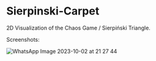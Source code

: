 # Sierpinski-Carpet
2D Visualization of the Chaos Game / Sierpiński Triangle. 

Screenshots:

![WhatsApp Image 2023-10-02 at 21 27 44](https://github.com/Harkirattt/Sierpinski-Carpet/assets/92502372/08aba43a-3138-45dc-8e6d-806aeae0db0c)
